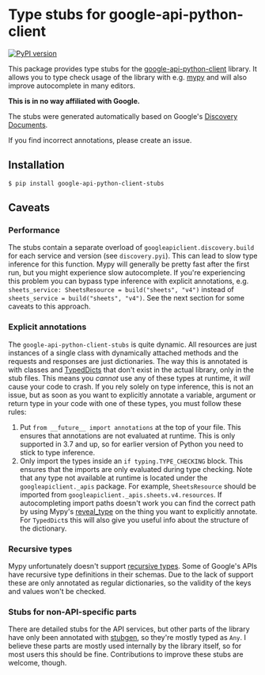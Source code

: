 # Type stubs for google-api-python-client

[![PyPI version](https://badge.fury.io/py/google-api-python-client-stubs.svg)](https://badge.fury.io/py/google-api-python-client-stubs)

This package provides type stubs for the [google-api-python-client](https://github.com/googleapis/google-api-python-client) library. 
It allows you to type check usage of the library with e.g. [mypy](http://mypy-lang.org/) and will also improve autocomplete in many editors.

**This is in no way affiliated with Google.**

The stubs were generated automatically based on Google's [Discovery Documents](https://developers.google.com/discovery/v1/reference/apis).

If you find incorrect annotations, please create an issue.

## Installation

```shell script
$ pip install google-api-python-client-stubs
```

## Caveats

### Performance
The stubs contain a separate overload of `googleapiclient.discovery.build` for each service and version (see `discovery.pyi`). 
This can lead to slow type inference for this function. Mypy will generally be pretty fast after the first run,
but you might experience slow autocomplete. If you're experiencing this problem you can bypass type inference with explicit annotations, 
e.g. `sheets_service: SheetsResource = build("sheets", "v4")` instead of `sheets_service = build("sheets", "v4")`.
See the next section for some caveats to this approach.

### Explicit annotations
The `google-api-python-client-stubs` is quite dynamic. 
All resources are just instances of a single class with dynamically attached methods
and the requests and responses are just dictionaries. The way this is annotated is with
classes and [TypedDicts](https://docs.python.org/3/library/typing.html#typing.TypedDict)
that don't exist in the actual library, only in the stub files. This means you *cannot* use any of these types at runtime, it *will* cause your code to crash.
If you rely solely on type inference, this is not an issue, but as soon as you want to explicitly
annotate a variable, argument or return type in your code with one of these types, you must follow these rules:
1. Put `from __future__ import annotations` at the top of your file. This ensures that annotations are not evaluated at runtime. 
This is only supported in 3.7 and up, so for earlier version of Python you need to stick to type inference.
2. Only import the types inside an `if typing.TYPE_CHECKING` block. This ensures that the imports are only evaluated during
type checking. Note that any type not available at runtime is located under the `googleapiclient._apis` package. 
For example, `SheetsResource` should be imported from `googleapiclient._apis.sheets.v4.resources`.
If autocompleting import paths doesn't work you can find the correct path by using Mypy's [reveal_type](https://mypy.readthedocs.io/en/stable/common_issues.html#reveal-type)
on the thing you want to explicitly annotate. For `TypedDict`s this will also give you useful info about the structure of the dictionary.

### Recursive types
Mypy unfortunately doesn't support [recursive types](https://github.com/python/mypy/issues/731).
Some of Google's APIs have recursive type definitions in their schemas. Due to the lack of support these
are only annotated as regular dictionaries, so the validity of the keys and values won't be checked.

### Stubs for non-API-specific parts
There are detailed stubs for the API services, but other parts of the library have only been annotated with [stubgen](https://mypy.readthedocs.io/en/stable/stubgen.html),
so they're mostly typed as `Any`. I believe these parts are mostly used internally by the library itself,
so for most users this should be fine. Contributions to improve these stubs are welcome, though.
